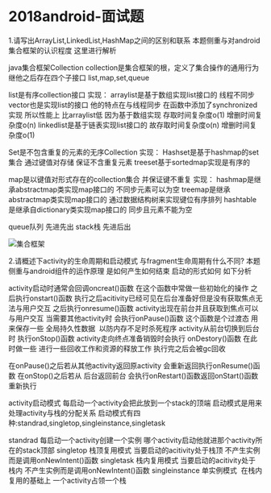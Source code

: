 # 2018android-面试题
1.请写出ArrayList,LinkedList,HashMap之间的区别和联系
本题侧重与对android集合框架的认识程度 这里进行解析

java集合框架Collection
collection是集合框架的根，定义了集合操作的通用行为
继他之后存在四个子接口 list,map,set,queue

list是有序collection接口
实现：
arraylist是基于数组实现list接口的 线程不同步  
vector也是实现list的接口 他的特点在与线程同步 在函数中添加了synchronized实现 所以性能上 比arraylist低
因为基于数组实现 存取时间复杂度o(1) 增删时间复杂度o(n)
linkedlist是基于链表实现list接口的 故存取时间复杂度o(n) 增删时间复杂度o(1)

Set是不包含重复的元素的无序Collection
实现：
Hashset是基于hashmap的set集合 通过键值对存储 保证不含重复元素
treeset基于sortedmap实现是有序的

map是以键值对形式存在的collection集合 并保证键不重复
实现：
hashmap是继承abstractmap类实现map接口的 不同步元素可以为空
treemap是继承abstractmap类实现map接口的 通过数据结构树来实现键位有序排列 
hashtable是继承自dictionary类实现map接口的 同步且元素不能为空

queue队列 先进先出
stack栈 先进后出

![集合框架](https://upload-images.jianshu.io/upload_images/898312-a5d959e2a6d5b353.png?imageMogr2/auto-orient/strip%7CimageView2/2/w/613)

2.请概述下activity的生命周期和启动模式 与fragment生命周期有什么不同?
本题侧重与android组件的运作原理 是如何产生如何结束 启动的形式如何 如下分析

activity启动时通常会回调oncreat()函数 在这个函数中常做一些初始化的操作
之后执行onstart()函数 执行之后acitivity已经可见在后台准备好但是没有获取焦点无法与用户交互
之后执行onresume()函数 activity出现在前台并且获取到焦点可以与用户交互
当需要其他activity时 会执行onPause()函数 这个函数是个过渡态 用来保存一些 全局持久性数据  以防内存不足时杀死程序
activity从前台切换到后台时 执行onStop()函数
activity走向终点准备销毁时会执行 onDestory()函数  在此时做一些 进行一些回收工作和资源的释放工作 执行完之后会被gc回收

在onPause()之后若从其他activity返回原activity 会重新返回执行onResume()函数
在onStop()之后若从 后台返回前台 会执行onRestart()函数返回onStart()函数重新执行

activity启动模式
每启动一个activity会把此放到一个stack的顶端 启动模式是用来处理activity与栈的分配关系
启动模式有四种:standrad,singletop,singleinstance,singletask

standrad 每启动一个activity创建一个实例 哪个activity启动他就进那个activity所在的stack顶部
singletop 栈顶复用模式 当要启动的acitivity处于栈顶 不产生实例而是调用onNewIntent()函数
singletask 栈内复用模式 当要启动的acitivity处于栈内 不产生实例而是调用onNewIntent()函数
singleinstance 单实例模式  在栈内复用的基础上 一个activity占领一个栈  




